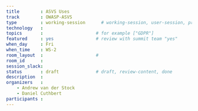 ```yaml
---
title        : ASVS Uses 
track        : OWASP-ASVS
type         : working-session      # working-session, user-session, product-session
technology   :
topics       :                    # for example ["GDPR"]
featured     : yes                # review with summit team "yes"
when_day     : Fri
when_time    : WS-2
room_layout  :                    #
room_id      :
session_slack: 
status       : draft              # draft, review-content, done
description  :
organizers   :
    - Andrew van der Stock
    - Daniel Cuthbert
participants :
---
```



<!--(add intro)

## WHY

(...)

## What

(...)

## Outcomes

(...)

## References

(...)


## Previous-->
